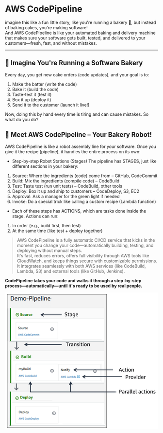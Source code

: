 # AWS CodePipeline

imagine this like a fun little story, like you're running a bakery 🍰, but instead of baking cakes, you're making software! 
 <br> And AWS CodePipeline is like your automated baking and delivery machine that makes sure your software gets built, tested, and delivered to your customers—fresh, fast, and without mistakes.

---

## 🧁 Imagine You're Running a Software Bakery
Every day, you get new cake orders (code updates), and your goal is to:

1.  Make the batter (write the code)
2.  Bake it (build the code)
3.  Taste-test it (test it)
4.  Box it up (deploy it)
5.  Send it to the customer (launch it live!)

Now, doing this by hand every time is tiring and can cause mistakes. So what do you do?

## 🤖 Meet AWS CodePipeline – Your Bakery Robot!
AWS CodePipeline is like a robot assembly line for your software.
Once you give it the recipe (pipeline), it handles the entire process on its own:

- Step-by-step Robot Stations (Stages)
The pipeline has STAGES, just like different sections in your bakery:

1. Source: Where the ingredients (code) come from – GitHub, CodeCommit
2. Build: Mix the ingredients (compile code) – CodeBuild
3. Test: Taste test (run unit tests) – CodeBuild, other tools
4. Deploy: Box it up and ship to customers – CodeDeploy, S3, EC2
5. Approval: Ask a manager for the green light if needed
6. Invoke: Do a special trick like calling a custom recipe (Lambda function)

- Each of these steps has ACTIONS, which are tasks done inside the stage. Actions can run:
1. In order (e.g., build first, then test)
2. At the same time (like test + deploy together)


> AWS CodePipeline is a fully automatic CI/CD service that kicks in the moment you change your code—automatically building, testing, and deploying without manual steps. <br>
> It's fast, reduces errors, offers full visibility through AWS tools like CloudWatch, and keeps things secure with customizable permissions. <br>
> It integrates seamlessly with both AWS services (like CodeBuild, Lambda, S3) and external tools (like GitHub, Jenkins).


**CodePipeline takes your code and walks it through a step-by-step process—automatically—until it's ready to be used by real people.**

![image alt](https://github.com/SereneSyntax04/DevOps-on-AWS/blob/308ec9dfed03787cb450510506e89da3b62e4b0c/images/pipeline.png)
